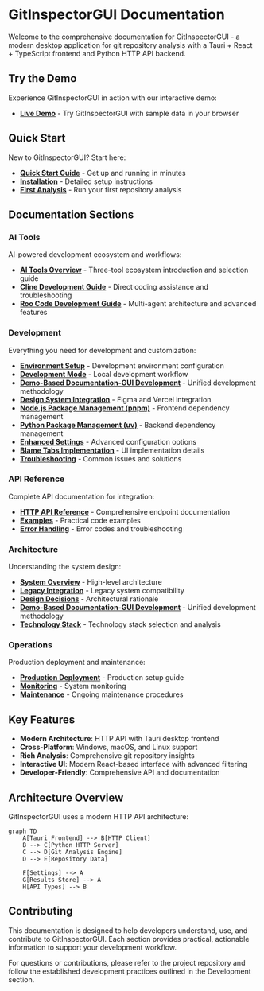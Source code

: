 # GitInspectorGUI Documentation

Welcome to the comprehensive documentation for GitInspectorGUI - a modern desktop application for git repository analysis with a Tauri + React + TypeScript frontend and Python HTTP API backend.

## Try the Demo

Experience GitInspectorGUI in action with our interactive demo:

-   **[Live Demo](../demo/)** - Try GitInspectorGUI with sample data in your browser

## Quick Start

New to GitInspectorGUI? Start here:

-   **[Quick Start Guide](getting-started/quick-start.md)** - Get up and running in minutes
-   **[Installation](getting-started/installation.md)** - Detailed setup instructions
-   **[First Analysis](getting-started/first-analysis.md)** - Run your first repository analysis

## Documentation Sections

### AI Tools

AI-powered development ecosystem and workflows:

-   **[AI Tools Overview](ai-tools/overview.md)** - Three-tool ecosystem introduction and selection guide
-   **[Cline Development Guide](ai-tools/cline-guide.md)** - Direct coding assistance and troubleshooting
-   **[Roo Code Development Guide](ai-tools/roo-code-guide.md)** - Multi-agent architecture and advanced features

### Development

Everything you need for development and customization:

-   **[Environment Setup](development/environment-setup.md)** - Development environment configuration
-   **[Development Mode](development/development-mode.md)** - Local development workflow
-   **[Demo-Based Documentation-GUI Development](development/demo-based-documentation-gui-development.md)** - Unified development methodology
-   **[Design System Integration](development/design-system-integration.md)** - Figma and Vercel integration
-   **[Node.js Package Management (pnpm)](development/package-management-pnpm.md)** - Frontend dependency management
-   **[Python Package Management (uv)](development/python-management-uv.md)** - Backend dependency management
-   **[Enhanced Settings](development/enhanced-settings.md)** - Advanced configuration options
-   **[Blame Tabs Implementation](development/blame-tabs-implementation.md)** - UI implementation details
-   **[Troubleshooting](development/troubleshooting.md)** - Common issues and solutions

### API Reference

Complete API documentation for integration:

-   **[HTTP API Reference](api/reference.md)** - Comprehensive endpoint documentation
-   **[Examples](api/examples.md)** - Practical code examples
-   **[Error Handling](api/error-handling.md)** - Error codes and troubleshooting

### Architecture

Understanding the system design:

-   **[System Overview](architecture/overview.md)** - High-level architecture
-   **[Legacy Integration](architecture/legacy-integration.md)** - Legacy system compatibility
-   **[Design Decisions](architecture/design-decisions.md)** - Architectural rationale
-   **[Demo-Based Documentation-GUI Development](development/demo-based-documentation-gui-development.md)** - Unified development methodology
-   **[Technology Stack](architecture/technology-stack.md)** - Technology stack selection and analysis

### Operations

Production deployment and maintenance:

-   **[Production Deployment](operations/deployment.md)** - Production setup guide
-   **[Monitoring](operations/monitoring.md)** - System monitoring
-   **[Maintenance](operations/maintenance.md)** - Ongoing maintenance procedures

## Key Features

-   **Modern Architecture**: HTTP API with Tauri desktop frontend
-   **Cross-Platform**: Windows, macOS, and Linux support
-   **Rich Analysis**: Comprehensive git repository insights
-   **Interactive UI**: Modern React-based interface with advanced filtering
-   **Developer-Friendly**: Comprehensive API and documentation

## Architecture Overview

GitInspectorGUI uses a modern HTTP API architecture:

```mermaid
graph TD
    A[Tauri Frontend] --> B[HTTP Client]
    B --> C[Python HTTP Server]
    C --> D[Git Analysis Engine]
    D --> E[Repository Data]

    F[Settings] --> A
    G[Results Store] --> A
    H[API Types] --> B
```

## Contributing

This documentation is designed to help developers understand, use, and contribute to GitInspectorGUI. Each section provides practical, actionable information to support your development workflow.

For questions or contributions, please refer to the project repository and follow the established development practices outlined in the Development section.
